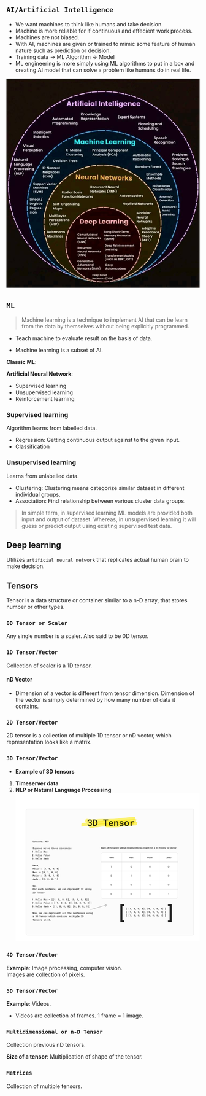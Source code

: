 ## **```AI/Artificial Intelligence```**
- We want machines to think like humans and take decision. 
- Machine is more reliable for if continuous and effecient work process.
- Machines are not biased. 
- With AI, machines are given or trained to mimic some feature of human nature such as prediction or decision.
- Training data -> ML Algorithm -> Model 
- ML engineering is more simply using ML algorithms to put in a box and creating AI model that can solve a problem like humans do in real life. 

![](./Media/20240506224550.png)

## **```ML```**

> Machine learning is a technique to implement AI that can be learn from the data by themselves without being explicitly programmed.

- Teach machine to evaluate result on the basis of data. 

- Machine learning is a subset of AI.

**Classic ML**:

**Artificial Neural Network**: 

- Supervised learning
- Unsupervised learning
- Reinforcement learning 

### Supervised learning 
Algorithm learns from labelled data. 
- Regression: Getting continuous output against to the given input.
- Classification

### Unsupervised learning 
Learns from unlabelled data. 
- Clustering: Clustering means categorize similar dataset in different individual groups.
- Association: Find relationship between various cluster data groups. 

> In simple term, in supervised learning ML models are provided both input and output of dataset. Whereas, in unsupervised learning it will guess or predict output using existing supervised test data. 

## Deep learning
Utilizes ```artificial neural network``` that replicates actual human brain to make decision. 

## **Tensors**
Tensor is a data structure or container similar to a n-D array, that stores number or other types. 

### **```0D Tensor or Scaler```**
Any single number is a scaler. Also said to be 0D tensor.

### **```1D Tensor/Vector```**
Collection of scaler is a 1D tensor. 

#### nD Vector
- Dimension of a vector is different from tensor dimension. Dimension of the vector is simply determined by how many number of data it contains. 

### **```2D Tensor/Vector```**
2D tensor is a collection of multiple 1D tensor or nD vector, which representation looks like a matrix. 

### **```3D Tensor/Vector```**

- **Example of 3D tensors**  
1. **Timeserver data**  
2. **NLP or Natural Language Processing**
![3D Tensor depiction](./4.%20100%20Days%20of%20Machine%20Learning/Media/3D_Tensor.jpg "3D Tensor")

### **```4D Tensor/Vector```**

**Example**: Image processing, computer vision.  
Images are collection of pixels. 

### **```5D Tensor/Vector```**
**Example**: Videos.
- Videos are collection of frames. 1 frame = 1 image.  

### **```Multidimensional or n-D Tensor```** 
Collection previous nD tensors.

**Size of a tensor**: Multiplication of shape of the tensor.

### **```Metrices```**
Collection of multiple tensors.